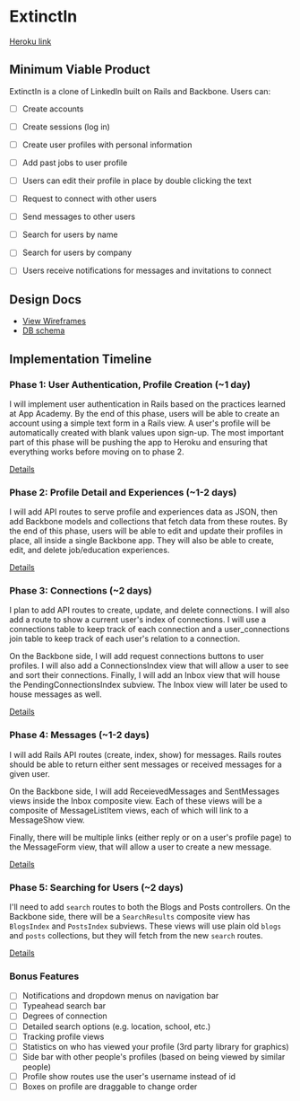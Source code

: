 # ExtinctIn

[Heroku link][heroku]

[heroku]: #fillthisin

## Minimum Viable Product
ExtinctIn is a clone of LinkedIn built on Rails and Backbone. Users can:

- [ ] Create accounts
- [ ] Create sessions (log in)
- [ ] Create user profiles with personal information
- [ ] Add past jobs to user profile
- [ ] Users can edit their profile in place by double clicking the text
- [ ] Request to connect with other users
- [ ] Send messages to other users
- [ ] Search for users by name
- [ ] Search for users by company
- [ ] Users receive notifications for messages and invitations to connect


## Design Docs
* [View Wireframes][views]
* [DB schema][schema]

[views]: ./docs/views.md
[schema]: ./docs/schema.md

## Implementation Timeline

### Phase 1: User Authentication, Profile Creation (~1 day)
I will implement user authentication in Rails based on the practices learned at
App Academy. By the end of this phase, users will be able to create an account using
a simple text form in a Rails view. A user's profile will be automatically created with blank values upon sign-up. The most important part of this phase will
be pushing the app to Heroku and ensuring that everything works before moving on
to phase 2.

[Details][phase-one]

### Phase 2: Profile Detail and Experiences (~1-2 days)
I will add API routes to serve profile and experiences data as JSON, then add Backbone
models and collections that fetch data from these routes. By the end of this
phase, users will be able to edit and update their profiles in place, all
inside a single Backbone app. They will also be able to create, edit, and delete job/education experiences.

[Details][phase-two]

### Phase 3: Connections (~2 days)
I plan to add API routes to create, update, and delete connections. I will also add a route to show a current user's index of connections. I will use a connections table to keep track of each connection and a user_connections join table to keep track of each user's relation to a connection.

On the Backbone side, I will add request connections buttons to user profiles. I will also add a ConnectionsIndex view that will allow a user to see and sort their connections. Finally, I will add an Inbox view that will house the PendingConnectionsIndex subview. The Inbox view will later be used to house messages as well.

[Details][phase-three]

### Phase 4: Messages (~1-2 days)
I will add Rails API routes (create, index, show) for messages. Rails routes should be able to return either sent messages or received messages for a given user.

On the Backbone side, I will add ReceievedMessages and SentMessages views inside the Inbox composite view. Each of these views will be a composite of MessageListItem views, each of which will link to a MessageShow view.

Finally, there will be multiple links (either reply or on a user's profile page) to the MessageForm view, that will allow a user to create a new message.

[Details][phase-four]

### Phase 5: Searching for Users (~2 days)
I'll need to add `search` routes to both the Blogs and Posts controllers. On the
Backbone side, there will be a `SearchResults` composite view has `BlogsIndex`
and `PostsIndex` subviews. These views will use plain old `blogs` and `posts`
collections, but they will fetch from the new `search` routes.

[Details][phase-five]

### Bonus Features
- [ ] Notifications and dropdown menus on navigation bar
- [ ] Typeahead search bar
- [ ] Degrees of connection
- [ ] Detailed search options (e.g. location, school, etc.)
- [ ] Tracking profile views
- [ ] Statistics on who has viewed your profile (3rd party library for graphics)
- [ ] Side bar with other people's profiles (based on being viewed by similar people)
- [ ] Profile show routes use the user's username instead of id
- [ ] Boxes on profile are draggable to change order

[phase-one]: ./docs/phases/phase1.md
[phase-two]: ./docs/phases/phase2.md
[phase-three]: ./docs/phases/phase3.md
[phase-four]: ./docs/phases/phase4.md
[phase-five]: ./docs/phases/phase5.md
